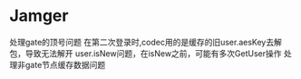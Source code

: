 # Jamger
处理gate的顶号问题
    在第二次登录时,codec用的是缓存的旧user.aesKey去解包，导致无法解开
    user.isNew问题，在isNew之前，可能有多次GetUser操作
处理非gate节点缓存数据问题